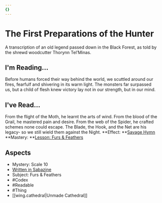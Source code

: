 ```yaml
---
{}
---
```

# The First Preparations of the Hunter
A transcription of an old legend passed down in the Black Forest, as told by the shrewd woodcutter Thorynn Tel’Minas.
## I'm Reading...
Before humans forced their way behind the world, we scuttled around our fires, fearfulf and shivering in its warm light. The monsters far surpassed us, but a child of flesh knew victory lay not in our strength, but in our mind.
## I've Read...
From the flight of the Moth, he learnt the arts of wind. From the blood of the Grail, he mastered pain and desire. From the web of the Spider, he crafted schemes none could escape. The Blade, the Hook, and the Net are his legacy- so we still wield them against the Night.
**Effect: **[Savage Hymn](https://uadaf.theevilroot.xyz/rowenarium/element/music.savage)
**Mastery: **[Lesson: Furs & Feathers](https://uadaf.theevilroot.xyz/rowenarium/element/x.furs.feathers)
## Aspects
- Mystery: Scale 10
- [Written in Sabazine](https://uadaf.theevilroot.xyz/rowenarium/element/w.sabazine)
- Subject: Furs & Feathers
- #Codex
- #Readable
- #Thing
- [[wing.cathedral|Unmade Cathedral]]